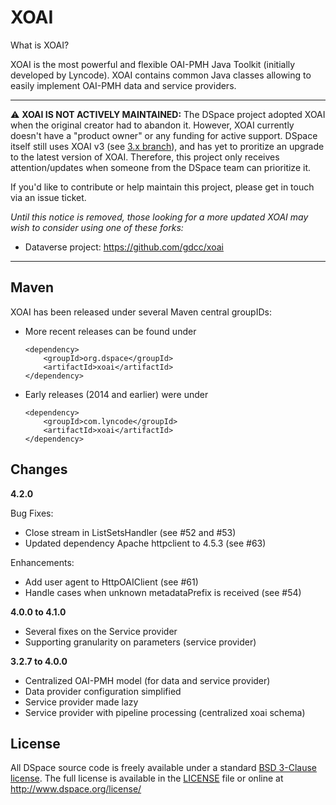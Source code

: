 # XOAI

What is XOAI?

XOAI is the most powerful and flexible OAI-PMH Java Toolkit (initially developed by Lyncode). XOAI contains common Java classes allowing to easily 
implement OAI-PMH data and service providers.

--- 
:warning: **XOAI IS NOT ACTIVELY MAINTAINED:**  The DSpace project adopted XOAI when the original creator had to abandon it. However, XOAI currently doesn't have a "product owner" or any funding for active support. DSpace itself still uses XOAI v3 (see [3.x branch](https://github.com/DSpace/xoai/tree/3.x)), and has yet to proritize an upgrade to the latest version of XOAI. Therefore, this project only receives attention/updates when someone from the DSpace team can prioritize it.

If you'd like to contribute or help maintain this project, please get in touch via an issue ticket.

_Until this notice is removed, those looking for a more updated XOAI may wish to consider using one of these forks:_
* Dataverse project: https://github.com/gdcc/xoai

---

Maven
-----
XOAI has been released under several Maven central groupIDs:
* More recent releases can be found under
  ```
  <dependency>
      <groupId>org.dspace</groupId>
      <artifactId>xoai</artifactId>
  </dependency>
  ```
* Early releases (2014 and earlier) were under
  ```
  <dependency>
      <groupId>com.lyncode</groupId>
      <artifactId>xoai</artifactId>
  </dependency>
  ```
	
Changes
-------

**4.2.0**

Bug Fixes:
- Close stream in ListSetsHandler (see #52 and #53)
- Updated dependency Apache httpclient to 4.5.3 (see #63)

Enhancements:
- Add user agent to HttpOAIClient (see #61)
- Handle cases when unknown metadataPrefix is received (see #54)

**4.0.0 to 4.1.0**

- Several fixes on the Service provider
- Supporting granularity on parameters (service provider) 

**3.2.7 to 4.0.0**

- Centralized OAI-PMH model (for data and service provider)
- Data provider configuration simplified
- Service provider made lazy
- Service provider with pipeline processing (centralized xoai schema)


License
-------         

All DSpace source code is freely available under a standard [BSD 3-Clause license](https://opensource.org/licenses/BSD-3-Clause).
The full license is available in the [LICENSE](https://github.com/DSpace/DSpace/blob/main/LICENSE) file or online at http://www.dspace.org/license/ 
